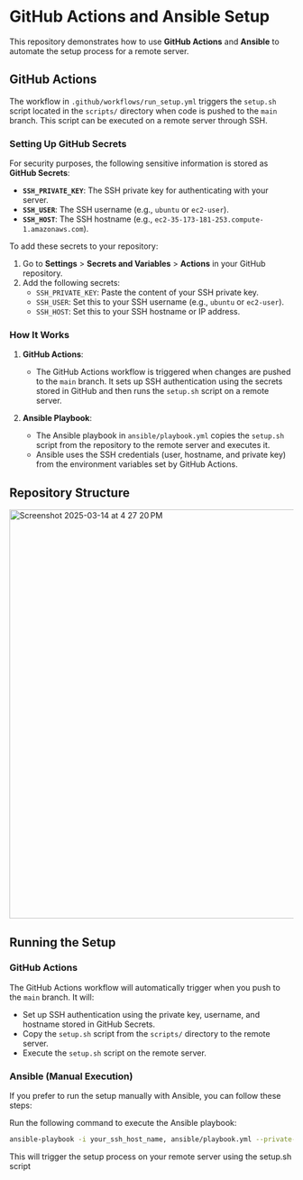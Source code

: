 # GitHub Actions and Ansible Setup

This repository demonstrates how to use **GitHub Actions** and **Ansible** to automate the setup process for a remote server.

## GitHub Actions

The workflow in `.github/workflows/run_setup.yml` triggers the `setup.sh` script located in the `scripts/` directory when code is pushed to the `main` branch. This script can be executed on a remote server through SSH.

### Setting Up GitHub Secrets

For security purposes, the following sensitive information is stored as **GitHub Secrets**:

- **`SSH_PRIVATE_KEY`**: The SSH private key for authenticating with your server.
- **`SSH_USER`**: The SSH username (e.g., `ubuntu` or `ec2-user`).
- **`SSH_HOST`**: The SSH hostname (e.g., `ec2-35-173-181-253.compute-1.amazonaws.com`).

To add these secrets to your repository:
1. Go to **Settings** > **Secrets and Variables** > **Actions** in your GitHub repository.
2. Add the following secrets:
   - `SSH_PRIVATE_KEY`: Paste the content of your SSH private key.
   - `SSH_USER`: Set this to your SSH username (e.g., `ubuntu` or `ec2-user`).
   - `SSH_HOST`: Set this to your SSH hostname or IP address.

### How It Works

1. **GitHub Actions**: 
   - The GitHub Actions workflow is triggered when changes are pushed to the `main` branch. It sets up SSH authentication using the secrets stored in GitHub and then runs the `setup.sh` script on a remote server.
   
2. **Ansible Playbook**:
   - The Ansible playbook in `ansible/playbook.yml` copies the `setup.sh` script from the repository to the remote server and executes it.
   - Ansible uses the SSH credentials (user, hostname, and private key) from the environment variables set by GitHub Actions.

## Repository Structure

<img width="726" alt="Screenshot 2025-03-14 at 4 27 20 PM" src="https://github.com/user-attachments/assets/2dd67f9e-b0c3-4523-99fa-3afd34b5af03" />

## Running the Setup

### GitHub Actions

The GitHub Actions workflow will automatically trigger when you push to the `main` branch. It will:
- Set up SSH authentication using the private key, username, and hostname stored in GitHub Secrets.
- Copy the `setup.sh` script from the `scripts/` directory to the remote server.
- Execute the `setup.sh` script on the remote server.

### Ansible (Manual Execution)

If you prefer to run the setup manually with Ansible, you can follow these steps:

Run the following command to execute the Ansible playbook:

```bash
ansible-playbook -i your_ssh_host_name, ansible/playbook.yml --private-key /path/to/private_key.pem --user your_ssh_user
```
This will trigger the setup process on your remote server using the setup.sh script


